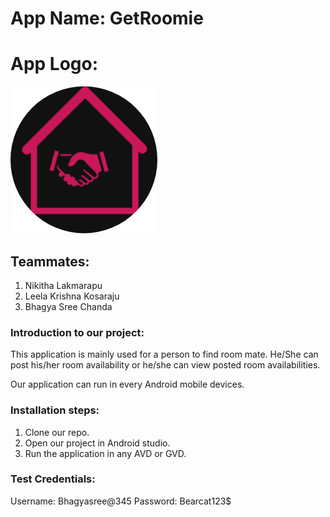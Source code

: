 # App Name: GetRoomie

# App Logo: 
![alt text](GetRoomieCode/app/src/main/res/drawable/icon.jpg)

## Teammates:

1. Nikitha Lakmarapu
1. Leela Krishna Kosaraju
1. Bhagya Sree Chanda

### Introduction to our project:
This application is mainly used for a person to find room mate. He/She can post his/her room availability or he/she can view posted room availabilities.

Our application can run in every Android mobile devices.

### Installation steps:

1. Clone our repo.
1. Open our project in Android studio.
1. Run the application in any AVD or GVD.

### Test Credentials:
Username: Bhagyasree@345
Password: Bearcat123$

 

